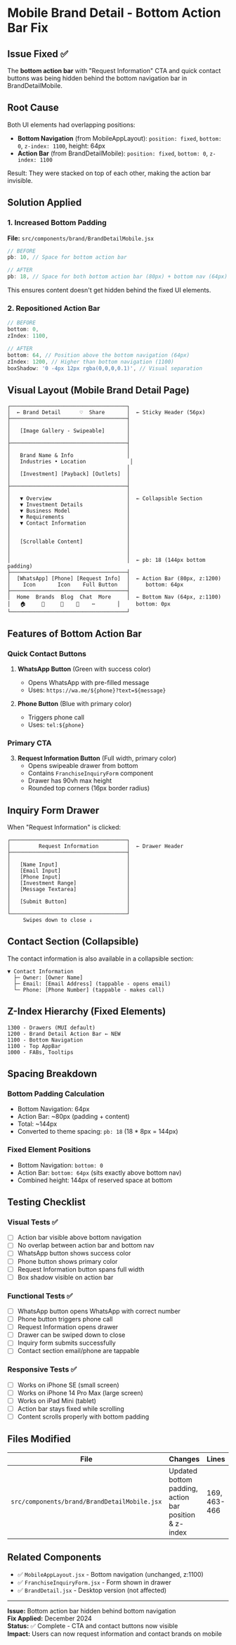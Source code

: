 # Mobile Brand Detail - Bottom Action Bar Fix

## Issue Fixed ✅
The **bottom action bar** with "Request Information" CTA and quick contact buttons was being hidden behind the bottom navigation bar in BrandDetailMobile.

## Root Cause
Both UI elements had overlapping positions:
- **Bottom Navigation** (from MobileAppLayout): `position: fixed`, `bottom: 0`, `z-index: 1100`, height: 64px
- **Action Bar** (from BrandDetailMobile): `position: fixed`, `bottom: 0`, `z-index: 1100`

Result: They were stacked on top of each other, making the action bar invisible.

## Solution Applied

### 1. Increased Bottom Padding
**File:** `src/components/brand/BrandDetailMobile.jsx`

```javascript
// BEFORE
pb: 10, // Space for bottom action bar

// AFTER  
pb: 18, // Space for both bottom action bar (80px) + bottom nav (64px)
```

This ensures content doesn't get hidden behind the fixed UI elements.

### 2. Repositioned Action Bar
```javascript
// BEFORE
bottom: 0,
zIndex: 1100,

// AFTER
bottom: 64, // Position above the bottom navigation (64px)
zIndex: 1200, // Higher than bottom navigation (1100)
boxShadow: '0 -4px 12px rgba(0,0,0,0.1)', // Visual separation
```

## Visual Layout (Mobile Brand Detail Page)

```
┌─────────────────────────────────────┐
│  ← Brand Detail      ♡  Share       │  ← Sticky Header (56px)
├─────────────────────────────────────┤
│                                     │
│   [Image Gallery - Swipeable]       │
│                                     │
├─────────────────────────────────────┤
│                                     │
│   Brand Name & Info                 │
│   Industries • Location              │
│                                     │
│   [Investment] [Payback] [Outlets]  │
│                                     │
├─────────────────────────────────────┤
│                                     │
│   ▼ Overview                        │  ← Collapsible Section
│   ▼ Investment Details              │
│   ▼ Business Model                  │
│   ▼ Requirements                    │
│   ▼ Contact Information             │
│                                     │
│                                     │
│   [Scrollable Content]              │
│                                     │
│                                     │
│                                     │  ← pb: 18 (144px bottom padding)
├─────────────────────────────────────┤
│  [WhatsApp] [Phone] [Request Info]  │  ← Action Bar (80px, z:1200)
│    Icon       Icon    Full Button   │     bottom: 64px
├─────────────────────────────────────┤
│  Home  Brands  Blog  Chat  More     │  ← Bottom Nav (64px, z:1100)
│   🏠     🏢     📝    💬    ⋯       │     bottom: 0px
└─────────────────────────────────────┘
```

## Features of Bottom Action Bar

### Quick Contact Buttons
1. **WhatsApp Button** (Green with success color)
   - Opens WhatsApp with pre-filled message
   - Uses: `https://wa.me/${phone}?text=${message}`

2. **Phone Button** (Blue with primary color)
   - Triggers phone call
   - Uses: `tel:${phone}`

### Primary CTA
3. **Request Information Button** (Full width, primary color)
   - Opens swipeable drawer from bottom
   - Contains `FranchiseInquiryForm` component
   - Drawer has 90vh max height
   - Rounded top corners (16px border radius)

## Inquiry Form Drawer

When "Request Information" is clicked:

```
┌─────────────────────────────────────┐
│         Request Information         │  ← Drawer Header
├─────────────────────────────────────┤
│                                     │
│   [Name Input]                      │
│   [Email Input]                     │
│   [Phone Input]                     │
│   [Investment Range]                │
│   [Message Textarea]                │
│                                     │
│   [Submit Button]                   │
│                                     │
└─────────────────────────────────────┘
     Swipes down to close ↓
```

## Contact Section (Collapsible)

The contact information is also available in a collapsible section:

```
▼ Contact Information
  ├─ Owner: [Owner Name]
  ├─ Email: [Email Address] (tappable - opens email)
  └─ Phone: [Phone Number] (tappable - makes call)
```

## Z-Index Hierarchy (Fixed Elements)

```
1300 - Drawers (MUI default)
1200 - Brand Detail Action Bar ← NEW
1100 - Bottom Navigation
1100 - Top AppBar
1000 - FABs, Tooltips
```

## Spacing Breakdown

### Bottom Padding Calculation
- Bottom Navigation: 64px
- Action Bar: ~80px (padding + content)
- Total: ~144px
- Converted to theme spacing: `pb: 18` (18 * 8px = 144px)

### Fixed Element Positions
- Bottom Navigation: `bottom: 0`
- Action Bar: `bottom: 64px` (sits exactly above bottom nav)
- Combined height: 144px of reserved space at bottom

## Testing Checklist

### Visual Tests ✅
- [ ] Action bar visible above bottom navigation
- [ ] No overlap between action bar and bottom nav
- [ ] WhatsApp button shows success color
- [ ] Phone button shows primary color
- [ ] Request Information button spans full width
- [ ] Box shadow visible on action bar

### Functional Tests ✅
- [ ] WhatsApp button opens WhatsApp with correct number
- [ ] Phone button triggers phone call
- [ ] Request Information opens drawer
- [ ] Drawer can be swiped down to close
- [ ] Inquiry form submits successfully
- [ ] Contact section email/phone are tappable

### Responsive Tests ✅
- [ ] Works on iPhone SE (small screen)
- [ ] Works on iPhone 14 Pro Max (large screen)
- [ ] Works on iPad Mini (tablet)
- [ ] Action bar stays fixed while scrolling
- [ ] Content scrolls properly with bottom padding

## Files Modified

| File | Changes | Lines |
|------|---------|-------|
| `src/components/brand/BrandDetailMobile.jsx` | Updated bottom padding, action bar position & z-index | 169, 463-466 |

## Related Components

- ✅ `MobileAppLayout.jsx` - Bottom navigation (unchanged, z:1100)
- ✅ `FranchiseInquiryForm.jsx` - Form shown in drawer
- ✅ `BrandDetail.jsx` - Desktop version (not affected)

---

**Issue:** Bottom action bar hidden behind bottom navigation  
**Fix Applied:** December 2024  
**Status:** ✅ Complete - CTA and contact buttons now visible  
**Impact:** Users can now request information and contact brands on mobile
